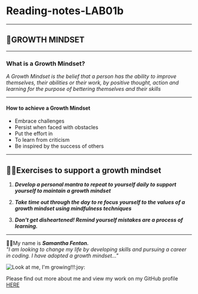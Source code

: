 # Reading-notes-LAB01b
***

## 🧠GROWTH MINDSET
***

### What is a Growth Mindset?
*A Growth Mindset is the belief that a person has the ability to improve themselves, their abilities or their work, by positive thought, action and learning for the purpose of bettering themselves and their skills*
***
#### How to achieve a Growth Mindset
- Embrace challenges
- Persist when faced with obstacles
- Put the effort in
- To learn from criticism
- Be inspired by the success of others 
***

## :weight_lifting_woman:Exercises to support a growth mindset

1.  _**Develop a personal mantra to repeat to yourself daily to support yourself to maintain a growth mindset**_  

2.  _**Take time out through the day to re focus yourself to the values of a growth mindset using mindfulness techniques**_  

3.  _**Don't get disheartened!  Remind yourself mistakes are a process of learning.**_  
***

:raising_hand_woman:My name is _**Samantha Fenton.**_  
*"I am looking to change my life by developing skills and pursuing a career in coding.  I have adopted a growth mindset..."*

![](https://upload.wikimedia.org/wikipedia/commons/7/7e/Person-tree.jpg "Look at me, I'm growing!!!:joy:")

Please find out more about me and view my work on my GitHub profile [HERE](https://github.com/SamanthaFenton)









